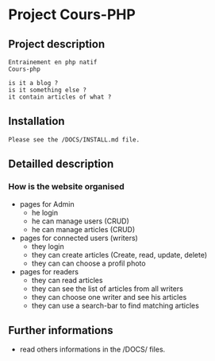 # Project Cours-PHP

## Project description
    Entrainement en php natif
    Cours-php

    is it a blog ? 
    is it something else ?
    it contain articles of what ?

## Installation
    Please see the /DOCS/INSTALL.md file.

## Detailled description
### How is the website organised
- pages for Admin
  - he login
  - he can manage users (CRUD)
  - he can manage articles (CRUD)
- pages for connected users (writers)
  - they login
  - they can create articles (Create, read, update, delete)
  - they can can choose a profil photo
- pages for readers
  - they can read articles
  - they can see the list of articles from all writers
  - they can choose one writer and see his articles
  - they can use a search-bar to find matching articles

## Further informations
  - read others informations in the /DOCS/ files.